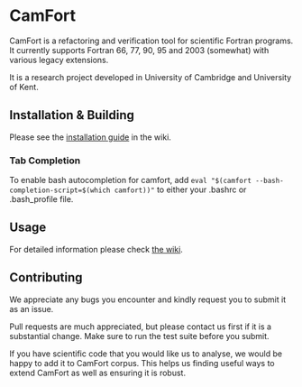 # CamFort

CamFort is a refactoring and verification tool for scientific Fortran programs.
It currently supports Fortran 66, 77, 90, 95 and 2003 (somewhat) with various legacy extensions.

It is a research project developed in University of Cambridge and University of Kent.

## Installation & Building

Please see the
[installation guide](https://github.com/camfort/camfort/wiki/Installation-Guide)
in the wiki.

### Tab Completion

To enable bash autocompletion for camfort, add
`eval "$(camfort --bash-completion-script=$(which camfort))"` to either your .bashrc or .bash_profile file.

## Usage

For detailed information please check
[the wiki](https://github.com/camfort/camfort/wiki).

## Contributing

We appreciate any bugs you encounter and kindly request you to submit it as an
issue.

Pull requests are much appreciated, but please contact us first if it is a
substantial change. Make sure to run the test suite before you submit.

If you have scientific code that you would like us to analyse, we would be happy
to add it to CamFort corpus. This helps us finding useful ways to extend CamFort
as well as ensuring it is robust.
